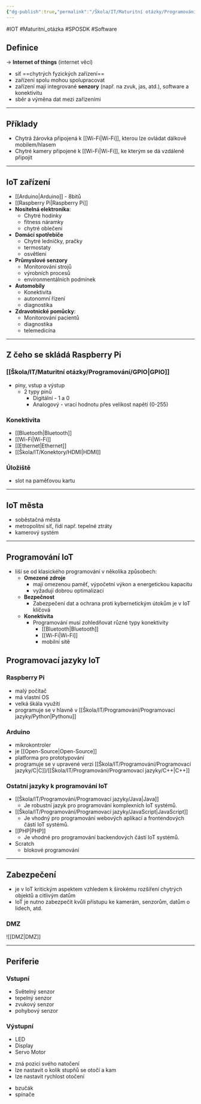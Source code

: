 ```yaml
---
{"dg-publish":true,"permalink":"/Škola/IT/Maturitní otázky/Programování/IoT (programování, bezpečnost a jednotlivé části IoT)/","created":"2024-03-18T22:58:28.574+01:00","updated":"2024-03-18T21:32:35.853+01:00"}
---
```


#IOT #Maturitní_otázka #SPOSDK #Software 
## Definice
-> **Internet of things** (internet věcí)
- síť ==chytrých fyzických zařízení==
- zařízení spolu mohou spolupracovat
- zařízení mají integrované **senzory** (např. na zvuk, jas, atd.), software a konektivitu
- sběr a výměna dat mezi zařízeními

___
## Příklady
- Chytrá žárovka připojená k [[Wi-Fi\|Wi-Fi]], kterou lze ovládat dálkově mobilem/hlasem
- Chytré kamery připojené k [[Wi-Fi\|Wi-Fi]], ke kterým se dá vzdáleně připojit

___
## IoT zařízení
- [[Arduino\|Arduino]] - 8bitů
- [[Raspberry Pi\|Raspberry Pi]]
- **Nositelná elektronika**: 
	- Chytré hodinky 
	- fitness náramky 
	- chytré oblečení
- **Domácí spotřebiče** 
	- Chytré ledničky, pračky 
	- termostaty 
	- osvětlení
- **Průmyslové senzory**
	- Monitorování strojů 
	- výrobních procesů 
	- environmentálních podmínek
- **Automobily** 
	- Konektivita 
	- autonomní řízení 
	- diagnostika
- **Zdravotnické pomůcky**: 
	- Monitorování pacientů
	- diagnostika
	- telemedicína

___
## Z čeho se skládá Raspberry Pi
### [[Škola/IT/Maturitní otázky/Programování/GPIO\|GPIO]]

<div class="transclusion internal-embed is-loaded"><div class="markdown-embed">



 - piny, vstup a výstup 
	- 2 typy pinů
		- Digitální - 1 a 0
		- Analogový - vrací hodnotu přes velikost napětí (0-255)

</div></div>

### Konektivita 
- [[Bluetooth\|Bluetooth]] 
- [[Wi-Fi\|Wi-Fi]]
- [[Ethernet\|Ethernet]]
- [[Škola/IT/Konektory/HDMI\|HDMI]]
### Úložiště 
- slot na paměťovou kartu 

___
## IoT města
- soběstačná města
- metropolitní síť, řídí např. tepelné ztráty
- kamerový systém

___
## Programování IoT
- liší se od klasického programování v několika způsobech:
	- **Omezené zdroje**
		- mají omezenou paměť, výpočetní výkon a energetickou kapacitu
		- vyžadují dobrou optimalizaci
	- **Bezpečnost**
		- Zabezpečení dat a ochrana proti kybernetickým útokům je v IoT klíčová
	- **Konektivita**
		- Programování musí zohledňovat různé typy konektivity
			- [[Bluetooth\|Bluetooth]]
			- [[Wi-Fi\|Wi-Fi]]
			- mobilní sítě

## Programovací jazyky IoT
### Raspberry Pi
- malý počítač
- má vlastní OS 
- velká škála využítí
- programuje se v hlavně v [[Škola/IT/Programování/Programovací jazyky/Python\|Pythonu]]
### Arduino
- mikrokontroler
- je [[Open-Source\|Open-Source]]
- platforma pro prototypování
- programuje se v upravené verzi [[Škola/IT/Programování/Programovací jazyky/C\|C]]/[[Škola/IT/Programování/Programovací jazyky/C++\|C++]]
### Ostatní jazyky k programování IoT
- [[Škola/IT/Programování/Programovací jazyky/Java\|Java]]
	- Je robustní jazyk pro programování komplexních IoT systémů.
- [[Škola/IT/Programování/Programovací jazyky/JavaScript\|JavaScript]]
	- Je vhodný pro programování webových aplikací a frontendových částí IoT systémů.
- [[PHP\|PHP]]
	- Je vhodné pro programování backendových částí IoT systémů.
- Scratch
	- blokové programování
___
## Zabezpečení
- je v IoT kritickým aspektem vzhledem k širokému rozšíření chytrých objektů a citlivým datům
- IoT je nutno zabezpečit kvůli přístupu ke kamerám, senzorům, datům o lidech, atd.
### DMZ
![[DMZ\|DMZ]]

___
## Periferie
### Vstupní
- Světelný senzor
- tepelný senzor
- zvukový senzor
- pohybový senzor
### Výstupní
- LED
- Display
- Servo Motor
<div class="transclusion internal-embed is-loaded"><div class="markdown-embed">



- zná pozici svého natočení
- lze nastavit o kolik stupňů se otočí a kam
- lze nastavit rychlost otočení

</div></div>

- bzučák
- spínače